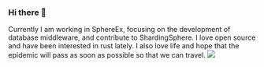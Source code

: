 ### Hi there 👋
Currently I am working in SphereEx, focusing on the development of database middleware, and contribute to ShardingSphere. I love open source and have been interested in rust lately.
I also love life and hope that the epidemic will pass as soon as possible so that we can travel.
![](https://github-readme-stats.vercel.app/api?username=tuichenchuxin)


